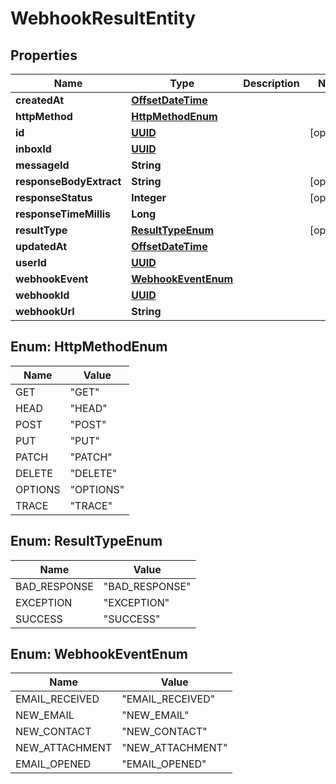 

# WebhookResultEntity

## Properties

Name | Type | Description | Notes
------------ | ------------- | ------------- | -------------
**createdAt** | [**OffsetDateTime**](OffsetDateTime) |  | 
**httpMethod** | [**HttpMethodEnum**](#HttpMethodEnum) |  | 
**id** | [**UUID**](UUID) |  |  [optional]
**inboxId** | [**UUID**](UUID) |  | 
**messageId** | **String** |  | 
**responseBodyExtract** | **String** |  |  [optional]
**responseStatus** | **Integer** |  |  [optional]
**responseTimeMillis** | **Long** |  | 
**resultType** | [**ResultTypeEnum**](#ResultTypeEnum) |  |  [optional]
**updatedAt** | [**OffsetDateTime**](OffsetDateTime) |  | 
**userId** | [**UUID**](UUID) |  | 
**webhookEvent** | [**WebhookEventEnum**](#WebhookEventEnum) |  | 
**webhookId** | [**UUID**](UUID) |  | 
**webhookUrl** | **String** |  | 



## Enum: HttpMethodEnum

Name | Value
---- | -----
GET | &quot;GET&quot;
HEAD | &quot;HEAD&quot;
POST | &quot;POST&quot;
PUT | &quot;PUT&quot;
PATCH | &quot;PATCH&quot;
DELETE | &quot;DELETE&quot;
OPTIONS | &quot;OPTIONS&quot;
TRACE | &quot;TRACE&quot;



## Enum: ResultTypeEnum

Name | Value
---- | -----
BAD_RESPONSE | &quot;BAD_RESPONSE&quot;
EXCEPTION | &quot;EXCEPTION&quot;
SUCCESS | &quot;SUCCESS&quot;



## Enum: WebhookEventEnum

Name | Value
---- | -----
EMAIL_RECEIVED | &quot;EMAIL_RECEIVED&quot;
NEW_EMAIL | &quot;NEW_EMAIL&quot;
NEW_CONTACT | &quot;NEW_CONTACT&quot;
NEW_ATTACHMENT | &quot;NEW_ATTACHMENT&quot;
EMAIL_OPENED | &quot;EMAIL_OPENED&quot;



